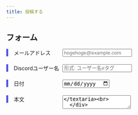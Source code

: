 ```yaml
---
title: 投稿する
---
```

<style>
.form{
   width: 100%;
   margin: 0 auto;
   border: 1px solid #9c9c9c;
   padding: 50px;
   box-sizing: border-box;
 }

 .item{
   margin-bottom: 20px;
 }

 .label_left{
   display: inline-block;
   width: 25%;
   border-left: solid 5px #5250e0;
   padding-left: 15px;
   vertical-align: top;
 }

.form input[type="text"],
.form input[type="number"],
.form input[type="email"] ,
.form input[type="password"] {
     padding: 10px;
     width: 65%;
     outline: solid 2px black;
 }

.form textarea{
   padding: 10px;
   height: 100px;
   font-size: 14px;
   width: 65%;
   outline: solid 2px black;
 }
</style>
<!--
<script>
  window.onload = function() { 
  var el = document.getElementById('g-recaptcha-response'); 
  if (el) { 
    el.setAttribute('required', 'required'); 
  } 
}
</script>
<style>
#g-recaptcha-response {
display: block !important;
position: absolute;
margin: -50px 0 0 0 !important;
z-index: -999999;
opacity: 0;
}
</style>
-->
<h2>フォーム</h2>
<form action="https://formspree.io/f/mqkwoagl" method="POST">
  <div class="item">
    <label class="label_left" for="mail">メールアドレス</label>
    <input id="mail" type="email" placeholder="hogehoge@example.com" name="mail" required><br>
  </div>
  
  <div class="item">
    <label class="label_left" for="name">Discordユーザー名</label>
    <input id="name" type="text" placeholder="形式: ユーザー名#タグ" name="name" required><br>
  </div>

  <div class="item">
    <label class="label_left" for="date">日付</label>
    <input id="date" type="date" placeholder="形式: yyyy/mm/dd" name="date" required><br>
  </div>

  <div class="item">
    <label class="label_left" for="msg">本文</label>
    <textarea id="msg" placeholder="なんでも。ちなみに「ここに画像挿入してください」とかそういうのはokaitsが読んで処理するのでそうやって書いておいてください。" name="msg" required></textaria><br>
  </div>

  <div class="item">
    <label class="label_left" for="sid">申請ID</label>
    <input id="sid" type="text" placeholder="形式: ユーザー名#タグ" name="sid" required readonly><br>
  </div>

  <button class=".md-button .md-button--primary" style="height: 1cm; color: white; background-color: #2f40de;" type="submit">Send</button>
</form>
<script>
  var sid = Math.floor(Math.random() * (9999999 + 1 - 1000000)) + 1000000;
  document.getElementsByID("sid").setAttribute('value', sid)
</script>